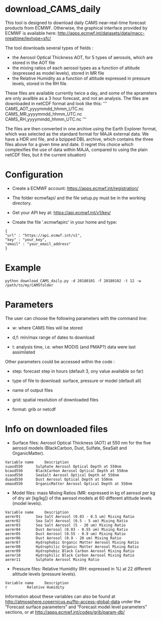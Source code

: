 # download_CAMS_daily

This tool is designed to download daily CAMS near-real-time forecast products from ECMWF. Otherwise, the graphical interface provided by ECMWF is available here: http://apps.ecmwf.int/datasets/data/macc-nrealtime/levtype=sfc/

The tool downloads several types of fields :
- the Aerosol Optical Thickness AOT, for 5 types of aerosols, which are stored in the AOT file
- the mixing ratios of each aerosol types as a function of altitude (expressed as model levels), stored in MR file 
- the Relative Humidity as a function of altitude expressed in pressure levels, stored in the RH file.

These files are available currently twice a day, and some of the aprameters are only availble as a 3 hour forecast, and not an analysis. The files are downloaded in netCDF format and look like this:
''' 
CAMS_AOT_yyyymmdd_hhmm_UTC.nc
CAMS_MR_yyyymmdd_hhmm_UTC.nc
CAMS_RH_yyyymmdd_hhmm_UTC.nc
'''

The files are then converted in one archive using the Earth Explorer format, which was selected as the standard format for MAJA external data. We have a HDR xml file, and a bzipped DBL archive, which contains the three files above for a given time and date. (I regret this choice which complexifies the use of data within MAJA, compared to using the plain netCDF files, but it the current situation)



# Configuration

 - Create a ECMWF account: https://apps.ecmwf.int/registration/

 - The folder ecmwfapi/ and the file setup.py must be in the working directory.

 - Get your API key at: https://api.ecmwf.int/v1/key/

 - Create the file '.ecmwfapirc' in your home and type:
```
{
"url" : "https://api.ecmwf.int/v1",
"key" : "your_key",
"email" : "your_email_address"
}
```

# Example

`python download_CAMS_daily.py -d 20180101 -f 20180102 -t 12 -w /path/to/my/CAMSfolder`


# Parameters

The user can choose the following parameters with the command line:

 - w: where CAMS files will be stored

 - d,f: min/max range of dates to download

 - t: analysis time, i.e. when MODIS (and PMAP?) data were last assimilated


Other parameters could be accessed within the code :

 - step: forecast step in hours (default 3, ony value available so far)

 - type of file to download: surface, pressure or model (default all)

 - name of output files

 - grid: spatial resolution of downloaded files

 - format: grib or netcdf

# Info on downloaded files

 - Surface files: Aerosol Optical Thickness (AOT) at 550 nm for the five aerosol models (BlackCarbon, Dust, Sulfate, SeaSalt and OrganicMatter).
```
Variable name	  Description
suaod550	  Sulphate Aerosol Optical Depth at 550nm
bcaod550	  BlackCarbon Aerosol Optical Depth at 550nm
ssaod550	  SeaSalt Aerosol Optical Depth at 550nm
duaod550	  Dust Aerosol Optical Depth at 550nm
omaod550	  OrganicMatter Aerosol Optical Depth at 550nm
```

 - Model files: mass Mixing Ratios (MR: expressed in kg of aerosol per kg of dry air [kg/kg]) of the aerosol models at 60 different altitude levels (model levels).
```
Variable name	  Description
aermr01	 	  Sea Salt Aerosol (0.03 - 0.5 um) Mixing Ratio
aermr02		  Sea Salt Aerosol (0.5 - 5 um) Mixing Ratio
aermr03		  Sea Salt Aerosol (5 - 20 um) Mixing Ratio
aermr04		  Dust Aerosol (0.03 - 0.55 um) Mixing Ratio
aermr05		  Dust Aerosol (0.55 - 0.9 um) Mixing Ratio
aermr06		  Dust Aerosol (0.9 - 20 um) Mixing Ratio
aermr07		  Hydrophobic Organic Matter Aerosol Mixing Ratio
aermr08		  Hydrophilic Organic Matter Aerosol Mixing Ratio
aermr09		  Hydrophobic Black Carbon Aerosol Mixing Ratio
aermr10		  Hydrophilic Black Carbon Aerosol Mixing Ratio
aermr11		  Sulphate Aerosol Mixing Ratio
```

 - Pressure files: Relative Humidity (RH: expressed in %) at 22 different altitude levels (pressure levels).
```
Variable name	  Description
r	 	  Relative Humidity
```

Information about these variables can also be found at http://atmosphere.copernicus.eu/ftp-access-global-data under the “Forecast surface parameters” and “Forecast model level parameters” sections, or at http://apps.ecmwf.int/codes/grib/param-db/
